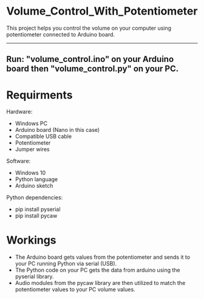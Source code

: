 # Volume_Control_With_Potentiometer

This project helps you control the volume on your computer using potentiometer connected to Arduino board.

--------------------------------------------
Run: "volume_control.ino" on your Arduino board then "volume_control.py" on your PC.
--------------------------------------------

# Requirments
Hardware:
- Windows PC
- Arduino board (Nano in this case)
- Compatible USB cable
- Potentiometer
- Jumper wires

Software:
- Windows 10
- Python language
- Arduino sketch

Python dependencies:
- pip install pyserial
- pip install pycaw

# Workings
- The Arduino board gets values from the potentiometer and sends it to your PC running Python via serial (USB).
- The Python code on your PC gets the data from arduino using the pyserial library.
- Audio modules from the pycaw library are then utilized to match the potentiometer values to your PC volume values. 
